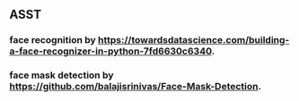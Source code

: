## ASST
### face recognition by https://towardsdatascience.com/building-a-face-recognizer-in-python-7fd6630c6340.
### face mask detection by https://github.com/balajisrinivas/Face-Mask-Detection.
